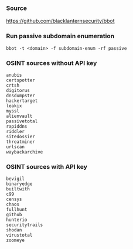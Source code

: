 ### Source
https://github.com/blacklanternsecurity/bbot

### Run passive subdomain enumeration
```
bbot -t <domain> -f subdomain-enum -rf passive
```

### OSINT sources without API key
```
anubis
certspotter
crtsh
digitorus
dnsdumpster
hackertarget
leakix
myssl
alienvault
passivetotal
rapiddns
riddler
sitedossier
threatminer
urlscan
waybackarchive
```

### OSINT sources with API key
```
bevigil
binaryedge
builtwith
c99
censys
chaos
fullhunt
github
hunterio
securitytrails
shodan
virustotal
zoomeye
```

